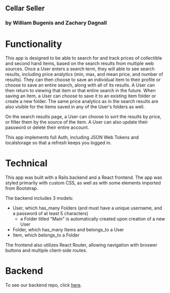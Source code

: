 ## Cellar Seller

### by William Bugenis and Zachary Dagnall

# Functionality

This app is designed to be able to search for and track prices of collectible and second hand items, based on the search results from multiple web sources. Once a User enters a search term, they will able to see search results, including price analytics (min, max, and mean price, and number of results). They can then choose to save an individual item to their profile or choose to save an entire search, along with all of its results. A User can then return to viewing that item or that entire search in the future. When saving an item, a User can choose to save it to an existing item folder or create a new folder. The same price analytics as in the search results are also visible for the items saved in any of the User's folders as well.

On the search results page, a User can choose to sort the results by price, or filter them by the source of the item. A User can also update their password or delete their entire account.

This app implements full Auth, including JSON Web Tokens and localstorage so that a refresh keeps you logged in.

# Technical

This app was built with a Rails backend and a React frontend. The app was styled primarily with custom CSS, as well as with some elements imported from Bootstrap.

The backend includes 3 models:

- User, which has_many Folders (and must have a unique username, and a password of at least 5 characters)
  - a Folder titled "Main" is automatically created upon creation of a new User
- Folder, which has_many Items and belongs_to a User
- Item, which belongs_to a Folder

The frontend also utilizes React Router, allowing navigation with broswer buttons and multiple client-side routes.

# Backend

To see our backend repo, click [here](https://github.com/ZacharyDagnall/cellar-seller-backend).
